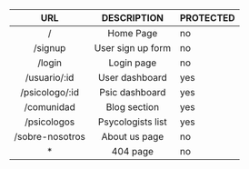 |     **URL**     |  **DESCRIPTION**  | **PROTECTED** |
|:---------------:|:-----------------:|---------------|
| /               | Home Page         | no            |
| /signup         | User sign up form | no            |
| /login          | Login page        | no            |
| /usuario/:id    | User dashboard    | yes           |
| /psicologo/:id  | Psic dashboard    | yes           |
| /comunidad      | Blog section      | yes           |
| /psicologos     | Psycologists list | yes           |
| /sobre-nosotros | About us page     | no            |
| *               | 404 page          | no            |
